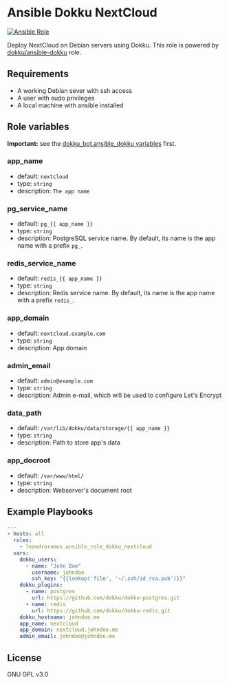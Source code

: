 # Ansible Dokku NextCloud

[![Ansible Role](https://img.shields.io/ansible/role/59074.svg)](https://galaxy.ansible.com/leandroramos/ansible_role_dokku_nextcloud)

Deploy NextCloud on Debian servers using Dokku. This role is powered by [dokku/ansible-dokku](https://github.com/dokku/ansible-dokku/) role.

## Requirements

- A working Debian sever with ssh access
- A user with sudo privileges
- A local machine with ansible installed

## Role variables
**Important:** see the [dokku_bot.ansible_dokku variables](https://github.com/dokku/ansible-dokku#role-variables) first.
### app_name
- default: `nextcloud`
- type: `string`
- description: `The app name`
### pg_service_name
- default: `pg_{{ app_name }}`
- type: `string`
- description: PostgreSQL service name. By default, its name is the app name with a prefix `pg_`.
### redis_service_name
- default: `redis_{{ app_name }}`
- type: `string`
- description: Redis service name. By default, its name is the app name with a prefix `redis_`.
### app_domain
- default: `nextcloud.example.com`
- type: `string`
- description: App domain
### admin_email
- default: `admin@example.com`
- type: `string`
- description: Admin e-mail, which will be used to configure Let's Encrypt
### data_path
- default: `/var/lib/dokku/data/storage/{{ app_name }}`
- type: `string`
- description: Path to store app's data
### app_docroot
- default: `/var/www/html/`
- type: `string`
- description: Webserver's document root

## Example Playbooks
```yaml
---
- hosts: all
  roles:
    - leandroramos.ansible_role_dokku_nextcloud
  vars:
    dokku_users:
      - name: "John Doe"
        username: johndoe
        ssh_key: "{{lookup('file', '~/.ssh/id_rsa.pub')}}"
    dokku_plugins:
      - name: postgres
        url: https://github.com/dokku/dokku-postgres.git
      - name: redis
        url: https://github.com/dokku/dokku-redis.git
    dokku_hostname: johndoe.me
    app_name: nextcloud
    app_domain: nextcloud.johndoe.me
    admin_email: johndoe@johndoe.me
```

License
-------

GNU GPL v3.0


